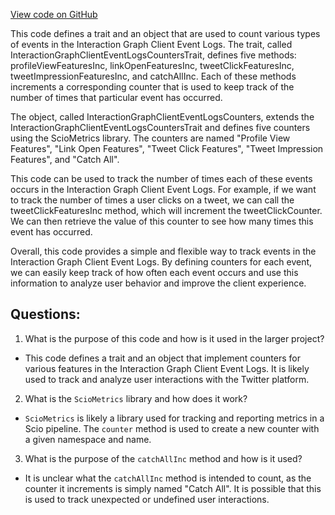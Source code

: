[View code on GitHub](https://github.com/misbahsy/the-algorithm/src/scala/com/twitter/interaction_graph/scio/agg_client_event_logs/InteractionGraphClientEventLogsCounters.scala)

This code defines a trait and an object that are used to count various types of events in the Interaction Graph Client Event Logs. The trait, called InteractionGraphClientEventLogsCountersTrait, defines five methods: profileViewFeaturesInc, linkOpenFeaturesInc, tweetClickFeaturesInc, tweetImpressionFeaturesInc, and catchAllInc. Each of these methods increments a corresponding counter that is used to keep track of the number of times that particular event has occurred. 

The object, called InteractionGraphClientEventLogsCounters, extends the InteractionGraphClientEventLogsCountersTrait and defines five counters using the ScioMetrics library. The counters are named "Profile View Features", "Link Open Features", "Tweet Click Features", "Tweet Impression Features", and "Catch All". 

This code can be used to track the number of times each of these events occurs in the Interaction Graph Client Event Logs. For example, if we want to track the number of times a user clicks on a tweet, we can call the tweetClickFeaturesInc method, which will increment the tweetClickCounter. We can then retrieve the value of this counter to see how many times this event has occurred. 

Overall, this code provides a simple and flexible way to track events in the Interaction Graph Client Event Logs. By defining counters for each event, we can easily keep track of how often each event occurs and use this information to analyze user behavior and improve the client experience.
## Questions: 
 1. What is the purpose of this code and how is it used in the larger project?
- This code defines a trait and an object that implement counters for various features in the Interaction Graph Client Event Logs. It is likely used to track and analyze user interactions with the Twitter platform.
2. What is the `ScioMetrics` library and how does it work?
- `ScioMetrics` is likely a library used for tracking and reporting metrics in a Scio pipeline. The `counter` method is used to create a new counter with a given namespace and name.
3. What is the purpose of the `catchAllInc` method and how is it used?
- It is unclear what the `catchAllInc` method is intended to count, as the counter it increments is simply named "Catch All". It is possible that this is used to track unexpected or undefined user interactions.